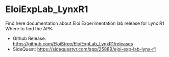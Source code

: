 # EloiExpLab_LynxR1
Find here documentation about Eloi Experimentation lab release for Lynx R1
Where to find the APK: 
- Github Release: https://github.com/EloiStree/EloiExpLab_LynxR1/releases
- SideQuest: https://sidequestvr.com/app/25889/eloi-exp-lab-lynx-r1
